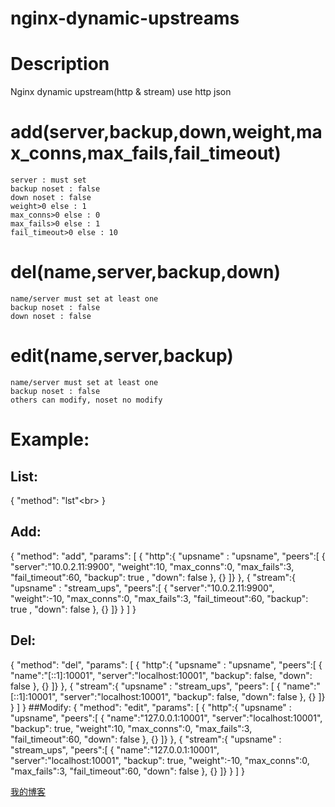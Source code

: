 # nginx-dynamic-upstreams<br>

# Description
Nginx dynamic upstream(http &amp; stream) use http json<br>

# add(server,backup,down,weight,max_conns,max_fails,fail_timeout)
	server : must set
	backup noset : false
	down noset : false
	weight>0 else : 1
	max_conns>0 else : 0
	max_fails>0 else : 1
	fail_timeout>0 else : 10
# del(name,server,backup,down)
	name/server must set at least one
	backup noset : false
	down noset : false
# edit(name,server,backup)
	name/server must set at least one
	backup noset : false
	others can modify, noset no modify


# Example:

## List:
{
	"method": "lst"\<br>
}
## Add:
{
	"method": "add",
	"params": [
		{ "http":{ "upsname" : "upsname", "peers":[
			{ "server":"10.0.2.11:9900", "weight":10, "max_conns":0, "max_fails":3, "fail_timeout":60, "backup": true , "down": false },
			{}
		]}
		},
		{ "stream":{ "upsname" : "stream_ups", "peers":[
			{ "server":"10.0.2.11:9900", "weight":-10, "max_conns":0, "max_fails":3, "fail_timeout":60, "backup": true , "down": false },
			{}
		]}
		}
	]
}
## Del:
{
	"method": "del",
	"params": [
		{ "http":{ "upsname" : "upsname", "peers":[
			{ "name":"[::1]:10001", "server":"localhost:10001", "backup": false, "down": false },
			{}
		]}
		},
		{ "stream":{ "upsname" : "stream_ups", "peers": [
			{ "name":"[::1]:10001", "server":"localhost:10001", "backup": false, "down": false },
			{}
		]}
		}
	]
}
##Modify:
{
	"method": "edit",
	"params": [
		{ "http":{ "upsname" : "upsname", "peers":[
			{ "name":"127.0.0.1:10001", "server":"localhost:10001", "backup": true, "weight":10, "max_conns":0, "max_fails":3, "fail_timeout":60, "down": false },
			{}
		]}
		},
		{ "stream":{ "upsname" : "stream_ups", "peers":[
			{ "name":"127.0.0.1:10001", "server":"localhost:10001", "backup": true, "weight":-10, "max_conns":0, "max_fails":3, "fail_timeout":60, "down": false },
			{}
		]}
		}
	]
}

[我的博客](http://blog.chinaunix.net/uid/16979052.html)  
